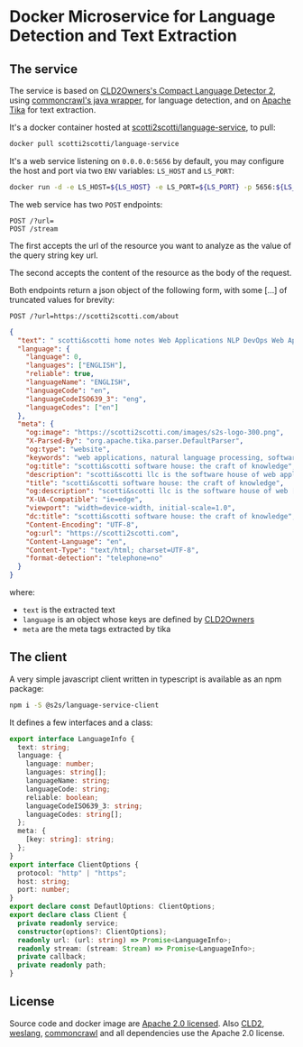 # Docker Microservice for Language Detection and Text Extraction

## The service

The service is based on [CLD2Owners's Compact Language Detector 2](https://github.com/CLD2Owners/cld2),
using [commoncrawl's java wrapper](https://github.com/commoncrawl/language-detection-cld2),
for language detection,
and on [Apache Tika](https://tika.apache.org/)
for text extraction.

It's a docker container hosted at [scotti2scotti/language-service](https://hub.docker.com/r/scotti2scotti/language-service),
to pull:

```bash
docker pull scotti2scotti/language-service
```

It's a web service listening on `0.0.0.0:5656` by default, you may configure the host and port via two `ENV` variables:
`LS_HOST` and `LS_PORT`:

```bash
docker run -d -e LS_HOST=${LS_HOST} -e LS_PORT=${LS_PORT} -p 5656:${LS_PORT} --rm --name language-service language-service
```

The web service has two `POST` endpoints:

```http
POST /?url=
POST /stream
```

The first accepts the url of the resource you want to analyze as the value of the query string key url.

The second accepts the content of the resource as the body of the request.

Both endpoints return a json object of the following form, with some [...] of truncated values for brevity:

```http
POST /?url=https://scotti2scotti.com/about
```

```json
{
  "text": " scotti&scotti home notes Web Applications NLP DevOps Web Applications are at the core of scotti&scotti [...] ",
  "language": {
    "language": 0,
    "languages": ["ENGLISH"],
    "reliable": true,
    "languageName": "ENGLISH",
    "languageCode": "en",
    "languageCodeISO639_3": "eng",
    "languageCodes": ["en"]
  },
  "meta": {
    "og:image": "https://scotti2scotti.com/images/s2s-logo-300.png",
    "X-Parsed-By": "org.apache.tika.parser.DefaultParser",
    "og:type": "website",
    "keywords": "web applications, natural language processing, software, database",
    "og:title": "scotti&scotti software house: the craft of knowledge",
    "description": "scotti&scotti llc is the software house of web applications [...] ",
    "title": "scotti&scotti software house: the craft of knowledge",
    "og:description": "scotti&scotti llc is the software house of web [...]",
    "X-UA-Compatible": "ie=edge",
    "viewport": "width=device-width, initial-scale=1.0",
    "dc:title": "scotti&scotti software house: the craft of knowledge",
    "Content-Encoding": "UTF-8",
    "og:url": "https://scotti2scotti.com",
    "Content-Language": "en",
    "Content-Type": "text/html; charset=UTF-8",
    "format-detection": "telephone=no"
  }
}
```

where:

- `text` is the extracted text
- `language` is an object whose keys are defined by [CLD2Owners](https://github.com/CLD2Owners/cld2/blob/master/internal/lang_script.h)
- `meta` are the meta tags extracted by tika

## The client

A very simple javascript client written in typescript is available as an npm package:

```bash
npm i -S @s2s/language-service-client
```

It defines a few interfaces and a class:

```typescript
export interface LanguageInfo {
  text: string;
  language: {
    language: number;
    languages: string[];
    languageName: string;
    languageCode: string;
    reliable: boolean;
    languageCodeISO639_3: string;
    languageCodes: string[];
  };
  meta: {
    [key: string]: string;
  };
}
export interface ClientOptions {
  protocol: "http" | "https";
  host: string;
  port: number;
}
export declare const DefautlOptions: ClientOptions;
export declare class Client {
  private readonly service;
  constructor(options?: ClientOptions);
  readonly url: (url: string) => Promise<LanguageInfo>;
  readonly stream: (stream: Stream) => Promise<LanguageInfo>;
  private callback;
  private readonly path;
}
```

## License

Source code and docker image are [Apache 2.0 licensed](./LICENSE).
Also [CLD2](https://github.com/CLD2Owners/cld2/blob/master/LICENSE),
[weslang](https://github.com/deezer/weslang/blob/master/LICENSE),
[commoncrawl](https://github.com/commoncrawl/language-detection-cld2/blob/master/LICENSE)
and all dependencies use the Apache 2.0 license.

